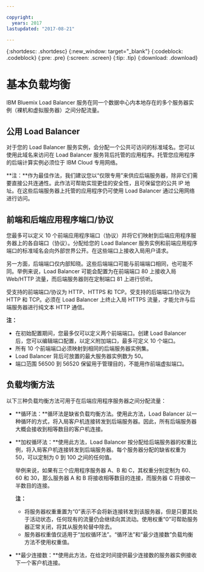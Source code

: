```yaml
---

copyright:
  years: 2017
lastupdated: "2017-08-21"

---
```


{:shortdesc: .shortdesc}
{:new_window: target="_blank"}
{:codeblock: .codeblock}
{:pre: .pre}
{:screen: .screen}
{:tip: .tip}
{:download: .download}

# 基本负载均衡
IBM Bluemix Load Balancer 服务在同一个数据中心内本地存在的多个服务器实例（裸机和虚拟服务器）之间分配流量。 

## 公用 Load Balancer 
对于您的 Load Balancer 服务实例，会分配一个公共可访问的标准域名。您可以使用此域名来访问在 Load Balancer 服务背后托管的应用程序。托管您应用程序的后端计算实例必须位于 IBM Cloud 专用网络。 

**注：**作为最佳作法，我们建议您以“仅限专用”来供应后端服务器，除非它们需要直接公共连通性。此作法可帮助实现更佳的安全性，且可保留您的公共 IP 地址。在这些后端服务器上托管的应用程序仍可使用 Load Balancer 通过公用网络进行访问。  

## 前端和后端应用程序端口/协议
您最多可以定义 10 个前端应用程序端口（协议）并将它们映射到后端应用程序服务器上的各自端口（协议）。分配给您的 Load Balancer 服务实例和前端应用程序端口的标准域名会向外部世界公开。在这些端口上接收入局用户请求。 

另一方面，后端端口仅内部知晓。这些后端端口可能与前端端口相同，也可能不同。举例来说，Load Balancer 可能会配置为在前端端口 80 上接收入局 Web/HTTP 流量，而后端服务器则在定制端口 81 上进行侦听。 

受支持的前端端口/协议为 HTTP、HTTPS 和 TCP。受支持的后端端口/协议为 HTTP 和 TCP。必须在 Load Balancer 上终止入局 HTTPS 流量，才能允许与后端服务器进行纯文本 HTTP 通信。 

**注：**

* 在初始配置期间，您最多仅可以定义两个前端端口。创建 Load Balancer 后，您可以编辑端口配置，以定义附加端口，最多可定义 10 个端口。
* 所有 10 个前端端口必须映射到相同的后端服务器实例集。
* Load Balancer 背后可放置的最大服务器实例数为 50。
* 端口范围 56500 到 56520 保留用于管理目的，不能用作前端虚拟端口。 

## 负载均衡方法
以下三种负载均衡方法可用于在后端应用程序服务器之间分配流量：

* **循环法：**循环法是缺省负载均衡方法。使用此方法，Load Balancer 以一种循环的方式，将入局客户机连接转发到后端服务器。因此，所有后端服务器大概会接收到相等数目的客户机连接。

* **加权循环法：**使用此方法，Load Balancer 按分配给后端服务器的权重比例，将入局客户机连接转发到后端服务器。每个服务器分配的缺省权重为 50，可以定制为 0 到 100 之间的任何值。 

	举例来说，如果有三个应用程序服务器 A、B 和 C，其权重分别定制为 60、60 和 30，那么服务器 A 和 B 将接收相等数目的连接，而服务器 C 将接收一半数目的连接。 

	**注：** 

	* 将服务器权重重置为“0”表示不会将新连接转发到该服务器，但是只要其处于活动状态，任何现有的流量仍会继续向其流动。使用权重“0”可帮助服务器正常关闭，将其从服务轮替中除去。 
	* 服务器权重值仅适用于“加权循环法”。“循环法”和“最少连接数”负载均衡方法不使用权重值。 

* **最少连接数：**使用此方法，在给定时间提供最少连接数的服务器实例接收下一个客户机连接。 
